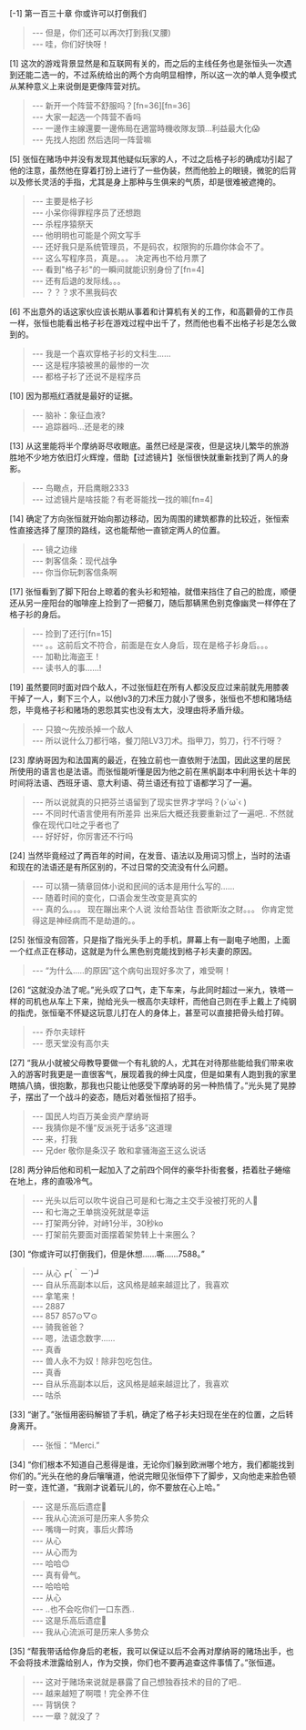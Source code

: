 
[-1] 第一百三十章 你或许可以打倒我们
>--- 但是，你们还可以再次打到我(叉腰)<br>
>--- 哇，你们好快呀！<br>

[1] 这次的游戏背景显然是和互联网有关的，而之后的主线任务也是张恒头一次遇到还能二选一的，不过系统给出的两个方向明显相悖，所以这一次的单人竞争模式从某种意义上来说倒是更像阵营对抗。
>--- 新开一个阵营不舒服吗？[fn=36][fn=36]<br>
>--- 大家一起选一个阵营不香吗<br>
>--- 一邊作主線還要一邊佈局在適當時機收隊友頭…利益最大化😱<br>
>--- 先找人抱团 然后选同一阵营嘛<br>

[5] 张恒在赌场中并没有发现其他疑似玩家的人，不过之后格子衫的确成功引起了他的注意，虽然他在穿着打扮上进行了一些伪装，然而他脸上的眼镜，微驼的后背以及修长灵活的手指，尤其是身上那种与生俱来的气质，却是很难被遮掩的。
>--- 主要是格子衫<br>
>--- 小呆你得罪程序员了还想跑<br>
>--- 杀程序猿祭天<br>
>--- 他明明也可能是个网文写手<br>
>--- 还好我只是系统管理员，不是码农，权限狗的乐趣你体会不了。<br>
>--- 这么写程序员，真是。。。
决定再也不给月票了<br>
>--- 看到"格子衫"的一瞬间就能识别身份了[fn=4]<br>
>--- 还有后退的发际线。。。<br>
>--- ？？？求不黑我码农<br>

[6] 不出意外的话这家伙应该长期从事着和计算机有关的工作，和高颧骨的工作员一样，张恒也能看出格子衫在游戏过程中出千了，然而他也看不出格子衫是怎么做到的。
>--- 我是一个喜欢穿格子衫的文科生……<br>
>--- 这是程序猿被黑的最惨的一次<br>
>--- 都格子衫了还说不是程序员<br>

[10] 因为那瓶红酒就是最好的证据。
>--- 脑补：象征血液?<br>
>--- 追踪器吗…还是老的辣<br>

[13] 从这里能将半个摩纳哥尽收眼底。虽然已经是深夜，但是这块儿繁华的旅游胜地不少地方依旧灯火辉煌，借助【过滤镜片】张恒很快就重新找到了两人的身影。
>--- 鸟瞰点，开启鹰眼2333<br>
>--- 过滤镜片是啥技能？有老哥能找一找的嘛[fn=4]<br>

[14] 确定了方向张恒就开始向那边移动，因为周围的建筑都靠的比较近，张恒索性直接选择了屋顶的路线，这也能帮他一直锁定两人的位置。
>--- 镜之边缘<br>
>--- 刺客信条：现代战争<br>
>--- 你当你玩刺客信条啊<br>

[17] 张恒看到了脚下阳台上晾着的套头衫和短袖，就借来挡住了自己的脸庞，顺便还从另一座阳台的咖啡座上捡到了一把餐刀，随后那辆黑色别克像幽灵一样停在了格子衫的身后。
>--- 捡到了还行[fn=15]<br>
>--- 。。这前后文不符合，前面是在女人身后，现在是格子衫身后。。。<br>
>--- 加勒比海盗王！<br>
>--- 读书人的事......!<br>

[19] 虽然要同时面对四个敌人，不过张恒赶在所有人都没反应过来前就先用膝袭干掉了一人，剩下三个人，以他lv3的刀术压力就小了很多，张恒也不想和赌场结怨，毕竟格子衫和赌场的恩怨其实也没有太大，没理由将矛盾升级。
>--- 只狼～先按杀掉一个敌人<br>
>--- 所以说什么刀都行咯，餐刀陪LV3刀术。指甲刀，剪刀，行不行呀？<br>

[23] 摩纳哥因为和法国离的最近，在独立前也一直依附于法国，因此这里的居民所使用的语言也是法语。而张恒能听懂是因为他之前在黑帆副本中利用长达十年的时间将法语、西班牙语、意大利语、荷兰语还有拉丁语都学习了一遍。
>--- 所以说就真的只把芬兰语留到了现实世界才学吗？(›´ω`‹ )<br>
>--- 不同时代语言使用有所差异 出来后大概还我要重新过了一遍吧.. 不然就像在现代口吐之乎者也了<br>
>--- 好好好，你厉害还不行吗<br>

[24] 当然毕竟经过了两百年的时间，在发音、语法以及用词习惯上，当时的法语和现在的法语还是有所区别的，不过日常的交流没有什么问题。
>--- 可以猜一猜章回体小说和民间的话本是用什么写的……<br>
>--- 随着时间的变化，口语会发生改变是真实的<br>
>--- 真的么。。。
现在蹦出来个人说 汝给吾站住 吾欲斯汝之财。。。
你肯定觉得这是神经病而不是劫道的。。<br>

[25] 张恒没有回答，只是指了指光头手上的手机，屏幕上有一副电子地图，上面一个红点正在移动，这就是为什么黑色别克能找到格子衫夫妻的原因。
>--- “为什么.....的原因”这个病句出现好多次了，难受啊！<br>

[26] “这就没办法了呢。”光头叹了口气，走下车来，与此同时超过一米九，铁塔一样的司机也从车上下来，抛给光头一根高尔夫球杆，而他自己则在手上戴上了纯钢的指虎，张恒毫不怀疑这玩意儿打在人的身体上，甚至可以直接把骨头给打碎。
>--- 乔尔夫球杆<br>
>--- 愿天堂没有高尔夫<br>

[27] “我从小就被父母教导要做一个有礼貌的人，尤其在对待那些能给我们带来收入的游客时我更是一直很客气，展现着我的绅士风度，但是如果有人跑到我的家里瞎搞八搞，很抱歉，那我也只能让他感受下摩纳哥的另一种热情了。”光头晃了晃脖子，摆出了一个战斗的姿态，随后对着张恒招了招手。
>--- 国民人均百万美金资产摩纳哥<br>
>--- 我猜你是不懂“反派死于话多”这道理<br>
>--- 来，打我<br>
>--- 兄der 敬你是条汉子 敢和拿骚海盗王这么说话<br>

[28] 两分钟后他和司机一起加入了之前四个同伴的豪华扑街套餐，捂着肚子蜷缩在地上，疼的直吸冷气。
>--- 光头以后可以吹牛说自己可是和七海之主交手没被打死的人🤣<br>
>--- 和七海之王单挑没死就是幸运<br>
>--- 打架两分钟，对峙1分半，30秒ko<br>
>--- 打架前先要面对面摆着架势转上十来圈么？<br>

[30] “你或许可以打倒我们，但是休想……嘶……7588。”
>--- 从心┏(｀ー´)┛<br>
>--- 自从乐高副本以后，这风格是越来越逗比了，我喜欢<br>
>--- 拿笔来！<br>
>--- 2887<br>
>--- 857 857⊙▽⊙<br>
>--- 骑我爸爸？<br>
>--- 嗯，法语念数字……<br>
>--- 真香<br>
>--- 兽人永不为奴！除非包吃包住。<br>
>--- 真香<br>
>--- 自从乐高副本以后，这风格是越来越逗比了，我喜欢<br>
>--- 咕杀<br>

[33] “谢了。”张恒用密码解锁了手机，确定了格子衫夫妇现在坐在的位置，之后转身离开。
>--- 张恒：“Merci.”<br>

[34] “你们根本不知道自己惹得是谁，无论你们躲到欧洲哪个地方，我们都能找到你们的。”光头在他的身后嚷嚷道，他说完眼见张恒停下了脚步，又向他走来脸色顿时一变，连忙道，“我刚才说着玩儿的，你不要放在心上哈。”
>--- 这是乐高后遗症🐴<br>
>--- 我从心流派可是历来人多势众<br>
>--- 嘴嗨一时爽，事后火葬场<br>
>--- 从心<br>
>--- 从心而为<br>
>--- 哈哈😊<br>
>--- 真有骨气。<br>
>--- 哈哈哈<br>
>--- 从心<br>
>--- ..也不会吃你们一口东西..<br>
>--- 这是乐高后遗症🐴<br>
>--- 我从心流派可是历来人多势众<br>

[35] “帮我带话给你身后的老板，我可以保证以后不会再对摩纳哥的赌场出手，也不会将技术泄露给别人，作为交换，你们也不要再追查这件事情了。”张恒道。
>--- 这对于赌场来说就是暴露了自己想独吞技术的目的了吧..<br>
>--- 越来越短了啊喂！完全养不住<br>
>--- 背锅侠？<br>
>--- 一章？就没了？<br>
